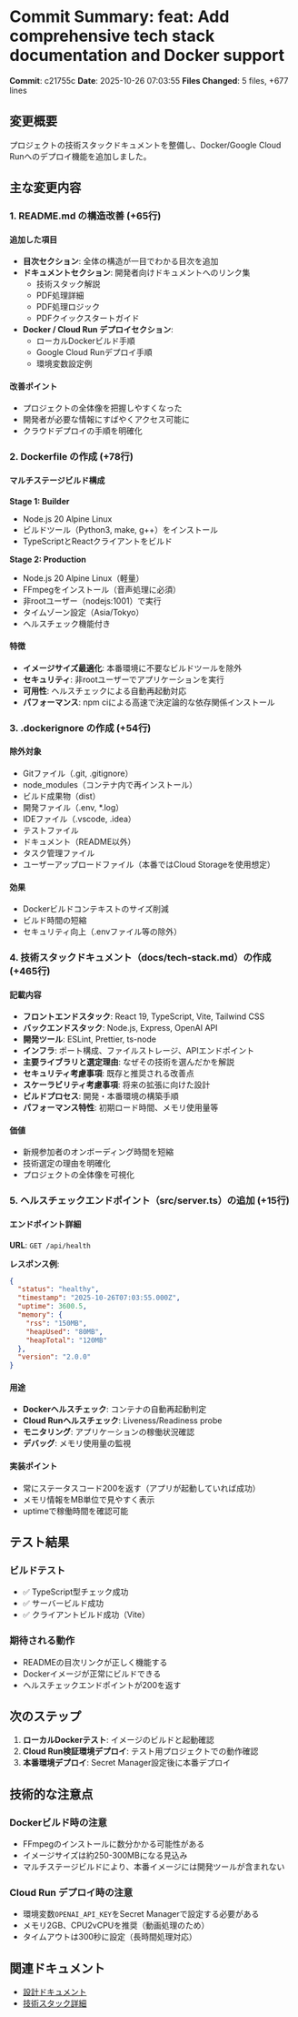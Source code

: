 # Commit Summary: feat: Add comprehensive tech stack documentation and Docker support

**Commit**: c21755c
**Date**: 2025-10-26 07:03:55
**Files Changed**: 5 files, +677 lines

## 変更概要

プロジェクトの技術スタックドキュメントを整備し、Docker/Google Cloud Runへのデプロイ機能を追加しました。

## 主な変更内容

### 1. README.md の構造改善 (+65行)

#### 追加した項目
- **目次セクション**: 全体の構造が一目でわかる目次を追加
- **ドキュメントセクション**: 開発者向けドキュメントへのリンク集
  - 技術スタック解説
  - PDF処理詳細
  - PDF処理ロジック
  - PDFクイックスタートガイド
- **Docker / Cloud Run デプロイセクション**:
  - ローカルDockerビルド手順
  - Google Cloud Runデプロイ手順
  - 環境変数設定例

#### 改善ポイント
- プロジェクトの全体像を把握しやすくなった
- 開発者が必要な情報にすばやくアクセス可能に
- クラウドデプロイの手順を明確化

### 2. Dockerfile の作成 (+78行)

#### マルチステージビルド構成
**Stage 1: Builder**
- Node.js 20 Alpine Linux
- ビルドツール（Python3, make, g++）をインストール
- TypeScriptとReactクライアントをビルド

**Stage 2: Production**
- Node.js 20 Alpine Linux（軽量）
- FFmpegをインストール（音声処理に必須）
- 非rootユーザー（nodejs:1001）で実行
- タイムゾーン設定（Asia/Tokyo）
- ヘルスチェック機能付き

#### 特徴
- **イメージサイズ最適化**: 本番環境に不要なビルドツールを除外
- **セキュリティ**: 非rootユーザーでアプリケーションを実行
- **可用性**: ヘルスチェックによる自動再起動対応
- **パフォーマンス**: npm ciによる高速で決定論的な依存関係インストール

### 3. .dockerignore の作成 (+54行)

#### 除外対象
- Gitファイル（.git, .gitignore）
- node_modules（コンテナ内で再インストール）
- ビルド成果物（dist）
- 開発ファイル（.env, *.log）
- IDEファイル（.vscode, .idea）
- テストファイル
- ドキュメント（README以外）
- タスク管理ファイル
- ユーザーアップロードファイル（本番ではCloud Storageを使用想定）

#### 効果
- Dockerビルドコンテキストのサイズ削減
- ビルド時間の短縮
- セキュリティ向上（.envファイル等の除外）

### 4. 技術スタックドキュメント（docs/tech-stack.md）の作成 (+465行)

#### 記載内容
- **フロントエンドスタック**: React 19, TypeScript, Vite, Tailwind CSS
- **バックエンドスタック**: Node.js, Express, OpenAI API
- **開発ツール**: ESLint, Prettier, ts-node
- **インフラ**: ポート構成、ファイルストレージ、APIエンドポイント
- **主要ライブラリと選定理由**: なぜその技術を選んだかを解説
- **セキュリティ考慮事項**: 既存と推奨される改善点
- **スケーラビリティ考慮事項**: 将来の拡張に向けた設計
- **ビルドプロセス**: 開発・本番環境の構築手順
- **パフォーマンス特性**: 初期ロード時間、メモリ使用量等

#### 価値
- 新規参加者のオンボーディング時間を短縮
- 技術選定の理由を明確化
- プロジェクトの全体像を可視化

### 5. ヘルスチェックエンドポイント（src/server.ts）の追加 (+15行)

#### エンドポイント詳細
**URL**: `GET /api/health`

**レスポンス例**:
```json
{
  "status": "healthy",
  "timestamp": "2025-10-26T07:03:55.000Z",
  "uptime": 3600.5,
  "memory": {
    "rss": "150MB",
    "heapUsed": "80MB",
    "heapTotal": "120MB"
  },
  "version": "2.0.0"
}
```

#### 用途
- **Dockerヘルスチェック**: コンテナの自動再起動判定
- **Cloud Runヘルスチェック**: Liveness/Readiness probe
- **モニタリング**: アプリケーションの稼働状況確認
- **デバッグ**: メモリ使用量の監視

#### 実装ポイント
- 常にステータスコード200を返す（アプリが起動していれば成功）
- メモリ情報をMB単位で見やすく表示
- uptimeで稼働時間を確認可能

## テスト結果

### ビルドテスト
- ✅ TypeScript型チェック成功
- ✅ サーバービルド成功
- ✅ クライアントビルド成功（Vite）

### 期待される動作
- READMEの目次リンクが正しく機能する
- Dockerイメージが正常にビルドできる
- ヘルスチェックエンドポイントが200を返す

## 次のステップ

1. **ローカルDockerテスト**: イメージのビルドと起動確認
2. **Cloud Run検証環境デプロイ**: テスト用プロジェクトでの動作確認
3. **本番環境デプロイ**: Secret Manager設定後に本番デプロイ

## 技術的な注意点

### Dockerビルド時の注意
- FFmpegのインストールに数分かかる可能性がある
- イメージサイズは約250-300MBになる見込み
- マルチステージビルドにより、本番イメージには開発ツールが含まれない

### Cloud Run デプロイ時の注意
- 環境変数`OPENAI_API_KEY`をSecret Managerで設定する必要がある
- メモリ2GB、CPU2vCPUを推奨（動画処理のため）
- タイムアウトは300秒に設定（長時間処理対応）

## 関連ドキュメント

- [設計ドキュメント](tasks/design/25_Task.md)
- [技術スタック詳細](docs/tech-stack.md)
